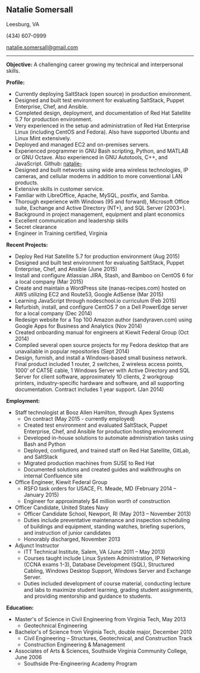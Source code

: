 ## Natalie Somersall

Leesburg, VA

(434) 607-0999

[natalie.somersall@gmail.com](mailto:natalie.somersall@gmail.com)

---

**Objective:**  A challenging career growing my technical and interpersonal skills.

**Profile:**  
* Currently deploying SaltStack (open source) in production environment.
* Designed and built test environment for evaluating SaltStack, Puppet Enterprise, Chef, and Ansible.
* Completed design, deployment, and documentation of Red Hat Satellite 5.7 for production environment.
* Very experienced in the setup and administration of Red Hat Enterprise Linux (including CentOS and Fedora).  Also have supported Ubuntu and Linux Mint extensively.
* Deployed and managed EC2 and on-premises servers.
* Experienced programmer in GNU Bash scripting, Python, and MATLAB or GNU Octave.  Also experienced in GNU Autotools, C++, and JavaScript.  Github:  [natalie-](https://github.com/natalie-)
* Designed and built networks using wide area wireless technologies, IP cameras, and cellular modems in addition to more conventional LAN products.
* Extensive skills in customer service.
* Familiar with LibreOffice, Apache, MySQL, postfix, and Samba.
* Thorough experience with Windows (95 and forward), Microsoft Office suite, Exchange and Active Directory (NT+), and SQL Server (2003+).
* Background in project management, equipment and plant economics
* Excellent communication and leadership skills
* Secret clearance
* Engineer in Training certified, Virginia

**Recent Projects:**
* Deploy Red Hat Satellite 5.7 for production environment (Aug 2015)
* Designed and built test environment for evaluating SaltStack, Puppet Enterprise, Chef, and Ansible (June 2015)
* Install and configure Atlassian JIRA, Stash, and Bamboo on CentOS 6 for a local company (Mar 2015)
* Create and maintain a WordPress site (nanas-recipes.com) hosted on AWS utilizing EC2 and Route53, Google AdSense (Mar 2015)
* Learning JavaScript through nodeschool.io curriculum (Feb 2015)
* Refurbish, install, and configure CentOS 7 on a Dell PowerEdge server for a local company  (Dec 2014)
* Redesign website for a Top 100 Amazon author (sandyraven.com) using Google Apps for Business and Analytics (Nov 2014)
* Created onboarding manual for engineers at Kiewit Federal Group  (Oct 2014)
* Compiled several open source projects for my Fedora desktop that are unavailable in popular repositories  (Sept 2014)
* Design, furnish, and install a Windows-based small business network.  Final product included 1 router, 2 switches, 2 wireless access points, 1000’ of CAT5E cable, 1 Windows Server with Active Directory and SQL Server for client software, approximately 10 clients, 2 workgroup printers, industry-specific hardware and software, and all supporting documentation.  Contract includes 1 year support.  (Jan 2014)

**Employment:**
* Staff technologist at Booz Allen Hamilton, through Apex Systems
  * On contract (May 2015 - currently employed)
  * Created test environment and evaluated SaltStack, Puppet Enterprise, Chef, and Ansible for production hosting environment
  * Developed in-house solutions to automate administration tasks using Bash and Python
  * Deployed, configured, and trained staff on Red Hat Satellite, GitLab, and SaltStack
  * Migrated production machines from SUSE to Red Hat
  * Documented solutions and created guides and walkthroughs on internal Confluence site
* Office Engineer, Kiewit Federal Group
  * RSFO task orders for USACE, Ft. Meade, MD (February 2014 – January 2015)
  * Engineer for approximately $4 million worth of construction
* Officer Candidate, United States Navy
  * Officer Candidate School, Newport, RI (May 2013 – November 2013)
  * Duties include preventative maintenance and inspection scheduling of buildings and equipment, standing watches, briefing superiors, and instruction of junior candidates
  * Honorably discharged, November 2013
* Adjunct Instructor
  * ITT Technical Institute, Salem, VA (June 2011 – May 2013)
  * Courses taught include Linux System Administration, IP Networking (CCNA exams 1-3), Database Development (SQL), Structured Cabling, Windows Desktop Support, Windows Server and Exchange Server.
  * Duties included development of course material, conducting lecture and labs to maximize student learning, grading student assignments, and providing mentorship and guidance to students.

**Education:**
* Master's of Science in Civil Engineering from Virginia Tech, May 2013
  * Geotechnical Engineering
* Bachelor's of Science from Virginia Tech, double major, December 2010
  * Civil Engineering – Structures, Geotechnical, and Construction Track
  * Construction Engineering & Management
* Associates of Arts & Sciences, Southside Virginia Community College, June 2006
  * Southside Pre-Engineering Academy Program
